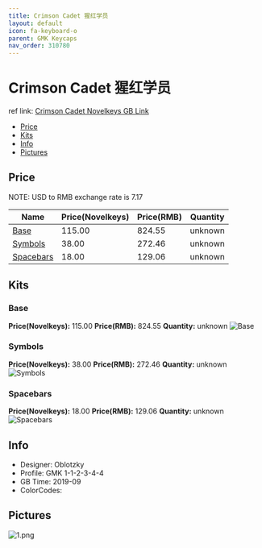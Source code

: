 ```yaml
---
title: Crimson Cadet 猩红学员
layout: default
icon: fa-keyboard-o
parent: GMK Keycaps
nav_order: 310780
---
```


# Crimson Cadet 猩红学员

ref link: [Crimson Cadet Novelkeys GB Link](https://novelkeys.xyz/collections/group-buys/products/gmk-crimson-cadet-gb)

* [Price](#price)
* [Kits](#kits)
* [Info](#info)
* [Pictures](#pictures)


## Price  
NOTE: USD to RMB exchange rate is 7.17

| Name          | Price(Novelkeys)    |  Price(RMB) | Quantity |
| ------------- | ------------ |  ---------- | -------- |
|[Base](#base)|115.00|824.55|unknown|
|[Symbols](#symbols)|38.00|272.46|unknown|
|[Spacebars](#spacebars)|18.00|129.06|unknown|


## Kits
### Base
**Price(Novelkeys):** 115.00    **Price(RMB):** 824.55    **Quantity:** unknown
<img src="{{ 'assets/images/gmk-keycaps/crimsoncadet/kits_pics/base.png' | relative_url }}" alt="Base" class="image featured">

### Symbols
**Price(Novelkeys):** 38.00    **Price(RMB):** 272.46    **Quantity:** unknown
<img src="{{ 'assets/images/gmk-keycaps/crimsoncadet/kits_pics/symbols.png' | relative_url }}" alt="Symbols" class="image featured">

### Spacebars
**Price(Novelkeys):** 18.00    **Price(RMB):** 129.06    **Quantity:** unknown
<img src="{{ 'assets/images/gmk-keycaps/crimsoncadet/kits_pics/spacebars.png' | relative_url }}" alt="Spacebars" class="image featured">


## Info
* Designer: Oblotzky
* Profile: GMK 1-1-2-3-4-4
* GB Time: 2019-09
* ColorCodes:  


## Pictures
<img src="{{ 'assets/images/gmk-keycaps/crimsoncadet/rendering_pics/1.png' | relative_url }}" alt="1.png" class="image featured">
